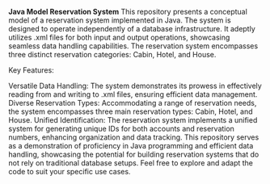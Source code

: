 **Java Model Reservation System**
This repository presents a conceptual model of a reservation system implemented in Java. The system is designed to operate independently of a database infrastructure. It adeptly utilizes .xml files for both input and output operations, showcasing seamless data handling capabilities. The reservation system encompasses three distinct reservation categories: Cabin, Hotel, and House.

Key Features:

Versatile Data Handling: The system demonstrates its prowess in effectively reading from and writing to .xml files, ensuring efficient data management.
Diverse Reservation Types: Accommodating a range of reservation needs, the system encompasses three main reservation types: Cabin, Hotel, and House.
Unified Identification: The reservation system implements a unified system for generating unique IDs for both accounts and reservation numbers, enhancing organization and data tracking.
This repository serves as a demonstration of proficiency in Java programming and efficient data handling, showcasing the potential for building reservation systems that do not rely on traditional database setups. Feel free to explore and adapt the code to suit your specific use cases.
